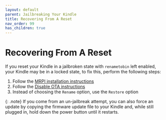 ```yaml
---
layout: default
parent: Jailbreaking Your Kindle
title: Recovering From A Reset
nav_order: 99
has_children: true
---
```


# Recovering From A Reset
If you reset your Kindle in a jailbroken state with `renametobin` left enabled, your Kindle may be in a locked state, to fix this, perform the following steps:

1. Follow the [MRPI installation instructions](./post-jailbreak/installing-kual-mrpi/)
2. Follow the [Disable OTA instructions](./post-jailbreak/disable-ota.md)
3. Instead of choosing the `Rename` option, use the `Restore` option

{: .note}
If you come from an un-jailbreak attempt, you can also force an update by copying the firmware update file to your Kindle and, while still plugged in, hold down the power button until it restarts.
